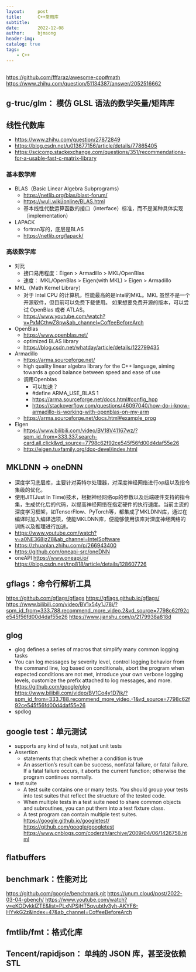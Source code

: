 ```yaml
---
layout:     post
title:      C++常用库
subtitle:   
date:       2022-12-08
author:     bjmsong
header-img: 
catalog: true
tags:
    - C++
---
```

##
https://github.com/fffaraz/awesome-cpp#math
https://www.zhihu.com/question/51134387/answer/2052516662

## g-truc/glm： 模仿 GLSL 语法的数学矢量/矩阵库

## 线性代数库
- https://www.zhihu.com/question/27872849
- https://blog.csdn.net/u013677156/article/details/77865405
- https://scicomp.stackexchange.com/questions/351/recommendations-for-a-usable-fast-c-matrix-library
### 基本数学库
- BLAS（Basic Linear Algebra Subprograms）
    - https://netlib.org/blas/blast-forum/
    - https://wuli.wiki/online/BLAS.html
    - 基本线性代数运算函数的接口（interface）标准，而不是某种具体实现（implementation）
- LAPACK
    - fortran写的，底层是BLAS
    - https://netlib.org/lapack/

### 高级数学库
- 对比
    - 接口易用程度：Eigen > Armadillo > MKL/OpenBlas
    - 速度： MKL/OpenBlas > Eigen(with MKL) > Eigen > Armadillo
- MKL（Math Kernel Library）
    - 对于 Intel CPU 的计算机，性能最高的是Intel的MKL。MKL 虽然不是一个开源软件，但目前可以免费下载使用。 如果想要免费开源的版本，可以尝试 OpenBlas 或者 ATLAS。
    - https://www.youtube.com/watch?v=PxMCthwZ8pw&ab_channel=CoffeeBeforeArch
- OpenBlas
    - https://www.openblas.net/
    - optimized BLAS library
    - https://blog.csdn.net/whatday/article/details/122799435
- Armadillo
    - https://arma.sourceforge.net/
    - high quality linear algebra library for the C++ language, aiming towards a good balance between speed and ease of use
    - 调用Openblas
        - 可以加速？
        - #define ARMA_USE_BLAS 1
        - https://arma.sourceforge.net/docs.html#config_hpp
        - https://stackoverflow.com/questions/46097040/how-do-i-know-armadillo-is-working-with-openblas-on-my-arm
    - https://arma.sourceforge.net/docs.html#example_prog
- Eigen
    - https://www.bilibili.com/video/BV18V41167wz/?spm_id_from=333.337.search-card.all.click&vd_source=7798c62f92ce545f56fd00d4daf55e26
    - http://eigen.tuxfamily.org/dox-devel/index.html

## MKLDNN -> oneDNN
- 深度学习底层库，主要针对英特尔处理器，对深度神经网络进行op级以及指令集级的优化。
- 使用JIT(Just In Time)技术，根据神经网络op的参数以及后端硬件支持的指令集，生成优化后的代码，以提高神经网络在指定硬件的执行速度。当前主流的深度学习框架，如TensorFlow、PyTorch等，都集成了MKLDNN库，通过在编译时加入编译选项，使能MKLDNN库，便能够使用该库对深度神经网络的训练以及推理进行加速。
- https://www.youtube.com/watch?v=a0NE368jzZ8&ab_channel=IntelSoftware
- https://zhuanlan.zhihu.com/p/266943400
- https://github.com/oneapi-src/oneDNN
- oneAPI
https://www.oneapi.io/
https://blog.csdn.net/tnp818/article/details/128607726 


## gflags：命令行解析工具
https://github.com/gflags/gflags
https://gflags.github.io/gflags/
https://www.bilibili.com/video/BV1x54y1J78i/?spm_id_from=333.788.recommend_more_video.2&vd_source=7798c62f92ce545f56fd00d4daf55e26
https://www.jianshu.com/p/2179938a818d

## glog
- glog defines a series of macros that simplify many common logging tasks
- You can log messages by severity level, control logging behavior from the command line, log based on conditionals, abort the program when expected conditions are not met, introduce your own verbose logging levels, customize the prefix attached to log messages, and more.
https://github.com/google/glog
https://www.bilibili.com/video/BV1Co4y1D7ik/?spm_id_from=333.788.recommend_more_video.-1&vd_source=7798c62f92ce545f56fd00d4daf55e26
- spdlog

## google test：单元测试
- supports any kind of tests, not just unit tests
- Assertion
    - statements that check whether a condition is true
    - An assertion’s result can be success, nonfatal failure, or fatal failure. If a fatal failure occurs, it aborts the current function; otherwise the program continues normally.
- test suite
    - A test suite contains one or many tests. You should group your tests into test suites that reflect the structure of the tested code.
    - When multiple tests in a test suite need to share common objects and subroutines, you can put them into a test fixture class.
    - A test program can contain multiple test suites.
https://google.github.io/googletest/
https://github.com/google/googletest
https://www.cnblogs.com/coderzh/archive/2009/04/06/1426758.html

## flatbuffers


## benchmark：性能对比
https://github.com/google/benchmark.git
https://unum.cloud/post/2022-03-04-gbench/
https://www.youtube.com/watch?v=eKODykkIZTE&list=PLxNPSjHT5qvubtIv3yh-AKYF6-HYvkG2z&index=47&ab_channel=CoffeeBeforeArch

## fmtlib/fmt：格式化库

## Tencent/rapidjson： 单纯的 JSON 库，甚至没依赖 STL
